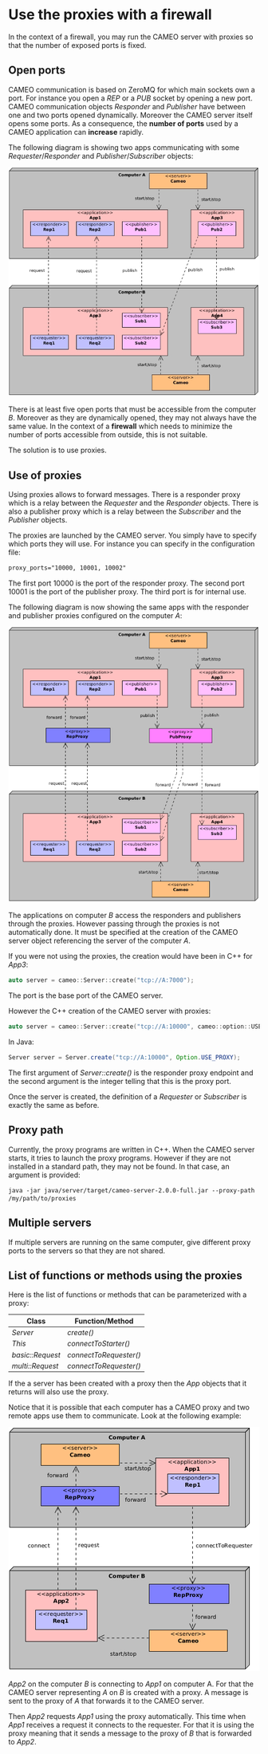 # Use the proxies with a firewall


In the context of a firewall, you may run the CAMEO server with proxies so that the number of exposed ports is fixed.

## Open ports

CAMEO communication is based on ZeroMQ for which main sockets own a port. For instance you open a *REP* or a *PUB* socket by opening a new port. CAMEO communication objects *Responder* and *Publisher* have between one and two ports opened dynamically. Moreover the CAMEO server itself opens some ports. As a consequence, the **number of ports** used by a CAMEO application can **increase** rapidly.  

The following diagram is showing two apps communicating with some *Requester*/*Responder* and *Publisher*/*Subscriber* objects:

![Communication without proxies](images/No-proxy.png)

There is at least five open ports that must be accessible from the computer *B*. Moreover as they are dynamically opened, they may not always have the same value.
In the context of a **firewall** which needs to minimize the number of ports accessible from outside, this is not suitable.

The solution is to use proxies.

## Use of proxies

Using proxies allows to forward messages. There is a responder proxy which is a relay between the *Requester* and the *Responder* objects. There is also a publisher proxy which is a relay between the *Subscriber* and the *Publisher* objects.

The proxies are launched by the CAMEO server. You simply have to specify which ports they will use. For instance you can specify in the configuration file:
```xml
proxy_ports="10000, 10001, 10002"
```
The first port 10000 is the port of the responder proxy. The second port 10001 is the port of the publisher proxy. The third port is for internal use.

The following diagram is now showing the same apps with the responder and publisher proxies configured on the computer *A*:

![Communication with proxies](images/Proxy.png)

The applications on computer *B* access the responders and publishers through the proxies.
However passing through the proxies is not automatically done. It must be specified at the creation of the CAMEO server object referencing the server of the computer *A*.

If you were not using the proxies, the creation would have been in C++ for *App3*:
```cpp
auto server = cameo::Server::create("tcp://A:7000");
```
The port is the base port of the CAMEO server.

However the C++ creation of the CAMEO server with proxies:
```cpp
auto server = cameo::Server::create("tcp://A:10000", cameo::option::USE_PROXY);
```
In Java:
```java
Server server = Server.create("tcp://A:10000", Option.USE_PROXY);
```

The first argument of *Server::create()* is the responder proxy endpoint and the second argument is the integer telling that this is the proxy port.

Once the server is created, the definition of a *Requester* or *Subscriber* is exactly the same as before.

## Proxy path

Currently, the proxy programs are written in C++. When the CAMEO server starts, it tries to launch the proxy programs. However if they are not installed in a standard path, they may not be found. In that case, an argument is provided:

```
java -jar java/server/target/cameo-server-2.0.0-full.jar --proxy-path /my/path/to/proxies
```

## Multiple servers

If multiple servers are running on the same computer, give different proxy ports to the servers so that they are not shared.

## List of functions or methods using the proxies

Here is the list of functions or methods that can be parameterized with a proxy:

**Class**        | **Function/Method**    
-----------------|------------------------
*Server*         | *create()*               
*This*           | *connectToStarter()*               
*basic::Request* | *connectToRequester()*               
*multi::Request* | *connectToRequester()*               

If the a server has been created with a proxy then the *App* objects that it returns will also use the proxy.

Notice that it is possible that each computer has a CAMEO proxy and two remote apps use them to communicate. Look at the following example:

![Communication with proxies](images/Proxy-computers.png)

*App2* on the computer *B* is connecting to *App1* on computer A. For that the CAMEO server representing *A* on *B* is created with a proxy. A message is sent to the proxy of *A* that forwards it to the CAMEO server.

Then *App2* requests *App1* using the proxy automatically. This time when *App1* receives a request it connects to the requester. For that it is using the proxy meaning that it sends a message to the proxy of *B* that is forwarded to *App2*.
